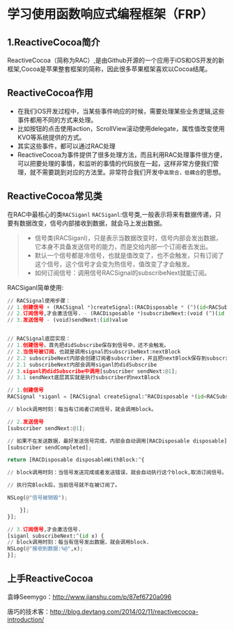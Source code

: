# 学习使用函数响应式编程框架（FRP）
## 1.ReactiveCocoa简介
ReactiveCocoa（简称为RAC）,是由Github开源的一个应用于iOS和OS开发的新框架,Cocoa是苹果整套框架的简称，因此很多苹果框架喜欢以Cocoa结尾。

## ReactiveCocoa作用
-  在我们iOS开发过程中，当某些事件响应的时候，需要处理某些业务逻辑,这些事件都用不同的方式来处理。
-  比如按钮的点击使用action，ScrollView滚动使用delegate，属性值改变使用KVO等系统提供的方式。
-  其实这些事件，都可以通过RAC处理
-  ReactiveCocoa为事件提供了很多处理方法，而且利用RAC处理事件很方便，可以把要处理的事情，和监听的事情的代码放在一起，这样非常方便我们管理，就不需要跳到对应的方法里。非常符合我们开发中`高聚合，低耦合`的思想。


## ReactiveCocoa常见类
在RAC中最核心的类`RACSiganl`
`RACSiganl`:信号类,一般表示将来有数据传递，只要有数据改变，信号内部接收到数据，就会马上发出数据。
> - 信号类(RACSiganl)，只是表示当数据改变时，信号内部会发出数据，它本身不具备发送信号的能力，而是交给内部一个订阅者去发出。
> - 默认一个信号都是冷信号，也就是值改变了，也不会触发，只有订阅了这个信号，这个信号才会变为热信号，值改变了才会触发。
> - 如何订阅信号：调用信号RACSignal的subscribeNext就能订阅。

RACSiganl简单使用:
``` python
// RACSignal使用步骤：
// 1.创建信号 + (RACSignal *)createSignal:(RACDisposable * (^)(id<RACSubscriber> subscriber))didSubscribe
// 2.订阅信号,才会激活信号. - (RACDisposable *)subscribeNext:(void (^)(id x))nextBlock
// 3.发送信号 - (void)sendNext:(id)value


// RACSignal底层实现：
// 1.创建信号，首先把didSubscribe保存到信号中，还不会触发。
// 2.当信号被订阅，也就是调用signal的subscribeNext:nextBlock
// 2.2 subscribeNext内部会创建订阅者subscriber，并且把nextBlock保存到subscriber中。
// 2.1 subscribeNext内部会调用siganl的didSubscribe
// 3.siganl的didSubscribe中调用[subscriber sendNext:@1];
// 3.1 sendNext底层其实就是执行subscriber的nextBlock

// 1.创建信号
RACSignal *siganl = [RACSignal createSignal:^RACDisposable *(id<RACSubscriber> subscriber) {

// block调用时刻：每当有订阅者订阅信号，就会调用block。

// 2.发送信号
[subscriber sendNext:@1];

// 如果不在发送数据，最好发送信号完成，内部会自动调用[RACDisposable disposable]取消订阅信号。
[subscriber sendCompleted];

return [RACDisposable disposableWithBlock:^{

// block调用时刻：当信号发送完成或者发送错误，就会自动执行这个block,取消订阅信号。

// 执行完Block后，当前信号就不在被订阅了。

NSLog(@"信号被销毁");

    }];
}];

// 3.订阅信号,才会激活信号.
[siganl subscribeNext:^(id x) {
// block调用时刻：每当有信号发出数据，就会调用block.
NSLog(@"接收到数据:%@",x);
}];

```

## 上手ReactiveCocoa
袁峥Seemygo：http://www.jianshu.com/p/87ef6720a096

唐巧的技术客：http://blog.devtang.com/2014/02/11/reactivecocoa-introduction/
